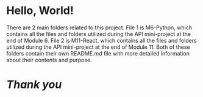 # **Hello, World!**

There are 2 main folders related to this project. File 1 is M6-Python, which contains all the files and folders utilized during the API 
mini-project at the end of Module 6. File 2 is M11-React, which contains all the files and folders utilized during the API mini-project 
at the end of Module 11. Both of these folders contain their own README.md file with more detailed information about their contents and 
purpose. 

# *Thank you*